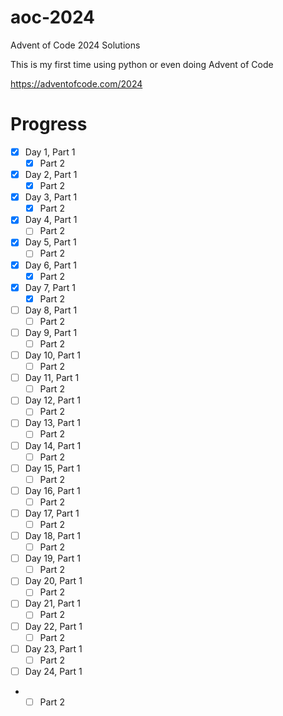 # aoc-2024

Advent of Code 2024 Solutions

This is my first time using python or even doing Advent of Code

https://adventofcode.com/2024

# Progress

- [X] Day 1, Part 1
    - [X] Part 2
- [X] Day 2, Part 1
    - [X] Part 2
- [X] Day 3, Part 1
    - [X] Part 2
- [X] Day 4, Part 1
    - [ ] Part 2
- [X] Day 5, Part 1
    - [ ] Part 2
- [X] Day 6, Part 1
    - [X] Part 2
- [X] Day 7, Part 1
    - [X] Part 2
- [ ] Day 8, Part 1
    - [ ] Part 2
- [ ] Day 9, Part 1
    - [ ] Part 2
- [ ] Day 10, Part 1
    - [ ] Part 2
- [ ] Day 11, Part 1
    - [ ] Part 2
- [ ] Day 12, Part 1
    - [ ] Part 2
- [ ] Day 13, Part 1
    - [ ] Part 2
- [ ] Day 14, Part 1
    - [ ] Part 2
- [ ] Day 15, Part 1
    - [ ] Part 2
- [ ] Day 16, Part 1
    - [ ] Part 2
- [ ] Day 17, Part 1
    - [ ] Part 2
- [ ] Day 18, Part 1
    - [ ] Part 2
- [ ] Day 19, Part 1
    - [ ] Part 2
- [ ] Day 20, Part 1
    - [ ] Part 2
- [ ] Day 21, Part 1
    - [ ] Part 2
- [ ] Day 22, Part 1
    - [ ] Part 2
- [ ] Day 23, Part 1
    - [ ] Part 2
- [ ] Day 24, Part 1
-
    - [ ] Part 2
